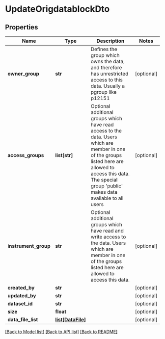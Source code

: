 # UpdateOrigdatablockDto

## Properties
Name | Type | Description | Notes
------------ | ------------- | ------------- | -------------
**owner_group** | **str** | Defines the group which owns the data, and therefore has unrestricted access to this data. Usually a pgroup like p12151 | [optional] 
**access_groups** | **list[str]** | Optional additional groups which have read access to the data. Users which are member in one of the groups listed here are allowed to access this data. The special group &#39;public&#39; makes data available to all users | [optional] 
**instrument_group** | **str** | Optional additional groups which have read and write access to the data. Users which are member in one of the groups listed here are allowed to access this data. | [optional] 
**created_by** | **str** |  | [optional] 
**updated_by** | **str** |  | [optional] 
**dataset_id** | **str** |  | [optional] 
**size** | **float** |  | [optional] 
**data_file_list** | [**list[DataFile]**](DataFile.md) |  | [optional] 

[[Back to Model list]](../README.md#documentation-for-models) [[Back to API list]](../README.md#documentation-for-api-endpoints) [[Back to README]](../README.md)



